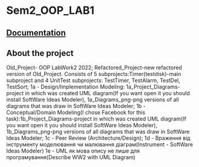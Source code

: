 # Sem2_OOP_LAB1
## [Documentation](https://alexvolkov0404.github.io/Sem2_OOP_LAB1)
## About the project
Old_Project- OOP LabWork2 2022;
Refactored_Project-new refactored version of Old_Project. Consists of 5 subprojects:Timer(testdisk)-main subproject and 4 UnitTest subprojects: TestTimer, TestAlarm, TestDel, TestSort;
1a - Design/Implementation Modeling: 1a_Project_Diagrams-project in which was created UML diagram(If you want open it you should install SoftWare Ideas Modeler), 1a_Diagrams_png-png versions of all diagrams that was draw in  SoftWare Ideas Modeler;
1b - Conceptual/Domain Modeling(I chose Facebook for this task):1b_Project_Diagrams-project in which was created UML diagram(If you want open it you should install SoftWare Ideas Modeler), 1b_Diagrams_png-png versions of all diagrams that was draw in  SoftWare Ideas Modeler;
1c - Peer Review (Architecture/Design);
1d - Враження від інструменту моделювання чи малювання діаграм(Instrument - SoftWare Ideas Modeler)
1e - UML як мова опису не лише для програмування(Describe WW2 with UML Diagram)
